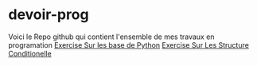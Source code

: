 # devoir-prog

Voici le Repo github qui contient l'ensemble
de mes travaux en programation
[Exercise Sur les base de Python](exercise/les-base/)
[Exercise Sur Les Structure Conditionelle](exercise/struct-condi/)